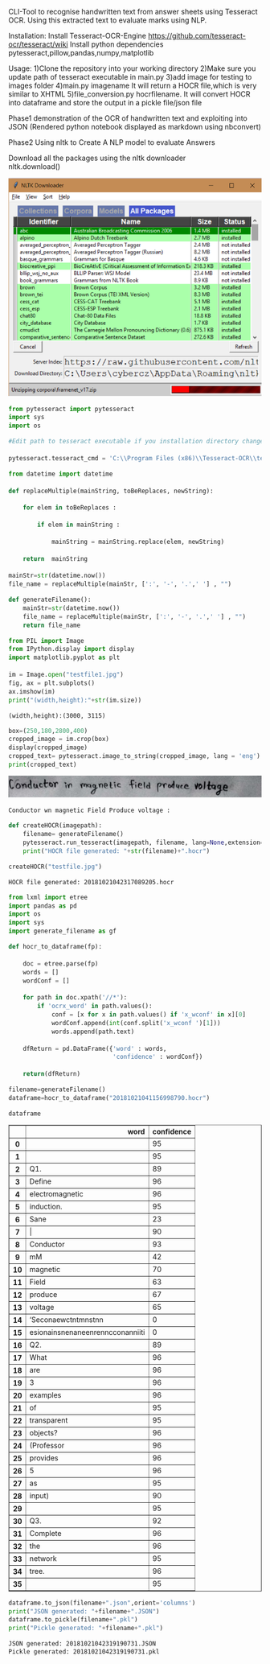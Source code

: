 CLI-Tool to recognise handwritten text from answer sheets using Tesseract OCR.
Using this extracted text to evaluate marks using NLP.

Installation:
Install Tesseract-OCR-Engine https://github.com/tesseract-ocr/tesseract/wiki
Install python dependencies pytesseract,pillow,pandas,numpy,matplotlib

Usage:
1)Clone the repository into your working directory
2)Make sure you update path of tesseract executable in main.py
3)add image for testing to images folder
4)main.py imagename
It will return a HOCR file,which is very similar to XHTML
5)file_conversion.py hocrfilename.
It will convert HOCR into dataframe and store the output in a pickle file/json file



Phase1 demonstration of the OCR of handwritten text and exploiting into JSON
(Rendered python notebook displayed as markdown using nbconvert)

Phase2 Using nltk to Create A NLP model to evaluate Answers

Download all the packages using the nltk downloader
</br>
nltk.download()


![png](demonstration_files/nltkdownloader.png)



```python
from pytesseract import pytesseract
import sys
import os
```


```python
#Edit path to tesseract executable if you installation directory changed

pytesseract.tesseract_cmd = 'C:\\Program Files (x86)\\Tesseract-OCR\\tesseract'
```


```python
from datetime import datetime

def replaceMultiple(mainString, toBeReplaces, newString):
   
    for elem in toBeReplaces :
        
        if elem in mainString :
            
            mainString = mainString.replace(elem, newString)
    
    return  mainString

mainStr=str(datetime.now())
file_name = replaceMultiple(mainStr, [':', '-', '.',' '] , "")
```


```python
def generateFilename():
	mainStr=str(datetime.now())
	file_name = replaceMultiple(mainStr, [':', '-', '.',' '] , "")
	return file_name
```


```python
from PIL import Image
from IPython.display import display
import matplotlib.pyplot as plt

im = Image.open("testfile1.jpg")
fig, ax = plt.subplots()
ax.imshow(im)
print("(width,height):"+str(im.size))
```

    (width,height):(3000, 3115)
    


```python
box=(250,180,2800,400)
cropped_image = im.crop(box)
display(cropped_image)
cropped_text= pytesseract.image_to_string(cropped_image, lang = 'eng')
print(cropped_text)
```


![png](demonstration_files/demonstration_5_0.png)


    Conductor wn magnetic Field Produce voltage :
    


```python
def createHOCR(imagepath):
	filename= generateFilename()
	pytesseract.run_tesseract(imagepath, filename, lang=None,extension='html', config="hocr")
	print("HOCR file generated: "+str(filename)+".hocr")
```


```python
createHOCR("testfile.jpg")
```

    HOCR file generated: 20181021042317089205.hocr
    


```python
from lxml import etree
import pandas as pd
import os
import sys
import generate_filename as gf
```


```python
def hocr_to_dataframe(fp):

    doc = etree.parse(fp)
    words = []
    wordConf = []

    for path in doc.xpath('//*'):
        if 'ocrx_word' in path.values():
            conf = [x for x in path.values() if 'x_wconf' in x][0]
            wordConf.append(int(conf.split('x_wconf ')[1]))
            words.append(path.text)

    dfReturn = pd.DataFrame({'word' : words,
                             'confidence' : wordConf})

    return(dfReturn)
```


```python
filename=generateFilename()
dataframe=hocr_to_dataframe("20181021041156998790.hocr")
```


```python
dataframe
```




<div>
<style scoped>
    .dataframe tbody tr th:only-of-type {
        vertical-align: middle;
    }

    .dataframe tbody tr th {
        vertical-align: top;
    }

    .dataframe thead th {
        text-align: right;
    }
</style>
<table border="1" class="dataframe">
  <thead>
    <tr style="text-align: right;">
      <th></th>
      <th>word</th>
      <th>confidence</th>
    </tr>
  </thead>
  <tbody>
    <tr>
      <th>0</th>
      <td></td>
      <td>95</td>
    </tr>
    <tr>
      <th>1</th>
      <td></td>
      <td>95</td>
    </tr>
    <tr>
      <th>2</th>
      <td>Q1.</td>
      <td>89</td>
    </tr>
    <tr>
      <th>3</th>
      <td>Define</td>
      <td>96</td>
    </tr>
    <tr>
      <th>4</th>
      <td>electromagnetic</td>
      <td>96</td>
    </tr>
    <tr>
      <th>5</th>
      <td>induction.</td>
      <td>95</td>
    </tr>
    <tr>
      <th>6</th>
      <td>Sane</td>
      <td>23</td>
    </tr>
    <tr>
      <th>7</th>
      <td>|</td>
      <td>90</td>
    </tr>
    <tr>
      <th>8</th>
      <td>Conductor</td>
      <td>93</td>
    </tr>
    <tr>
      <th>9</th>
      <td>mM</td>
      <td>42</td>
    </tr>
    <tr>
      <th>10</th>
      <td>magnetic</td>
      <td>70</td>
    </tr>
    <tr>
      <th>11</th>
      <td>Field</td>
      <td>63</td>
    </tr>
    <tr>
      <th>12</th>
      <td>produce</td>
      <td>67</td>
    </tr>
    <tr>
      <th>13</th>
      <td>voltage</td>
      <td>65</td>
    </tr>
    <tr>
      <th>14</th>
      <td>‘Seconaewctntmnstnn</td>
      <td>0</td>
    </tr>
    <tr>
      <th>15</th>
      <td>esionainsnenaneenrenncconanniiti</td>
      <td>0</td>
    </tr>
    <tr>
      <th>16</th>
      <td>Q2.</td>
      <td>89</td>
    </tr>
    <tr>
      <th>17</th>
      <td>What</td>
      <td>96</td>
    </tr>
    <tr>
      <th>18</th>
      <td>are</td>
      <td>96</td>
    </tr>
    <tr>
      <th>19</th>
      <td>3</td>
      <td>96</td>
    </tr>
    <tr>
      <th>20</th>
      <td>examples</td>
      <td>96</td>
    </tr>
    <tr>
      <th>21</th>
      <td>of</td>
      <td>95</td>
    </tr>
    <tr>
      <th>22</th>
      <td>transparent</td>
      <td>95</td>
    </tr>
    <tr>
      <th>23</th>
      <td>objects?</td>
      <td>96</td>
    </tr>
    <tr>
      <th>24</th>
      <td>(Professor</td>
      <td>96</td>
    </tr>
    <tr>
      <th>25</th>
      <td>provides</td>
      <td>96</td>
    </tr>
    <tr>
      <th>26</th>
      <td>5</td>
      <td>96</td>
    </tr>
    <tr>
      <th>27</th>
      <td>as</td>
      <td>95</td>
    </tr>
    <tr>
      <th>28</th>
      <td>input)</td>
      <td>90</td>
    </tr>
    <tr>
      <th>29</th>
      <td></td>
      <td>95</td>
    </tr>
    <tr>
      <th>30</th>
      <td>Q3.</td>
      <td>92</td>
    </tr>
    <tr>
      <th>31</th>
      <td>Complete</td>
      <td>96</td>
    </tr>
    <tr>
      <th>32</th>
      <td>the</td>
      <td>96</td>
    </tr>
    <tr>
      <th>33</th>
      <td>network</td>
      <td>95</td>
    </tr>
    <tr>
      <th>34</th>
      <td>tree.</td>
      <td>96</td>
    </tr>
    <tr>
      <th>35</th>
      <td></td>
      <td>95</td>
    </tr>
  </tbody>
</table>
</div>




```python
dataframe.to_json(filename+".json",orient='columns')
print("JSON generated: "+filename+".JSON")
dataframe.to_pickle(filename+".pkl")
print("Pickle generated: "+filename+".pkl")
```

    JSON generated: 20181021042319190731.JSON
    Pickle generated: 20181021042319190731.pkl
    
